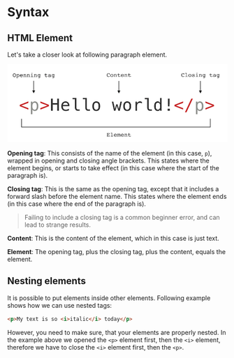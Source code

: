 # Syntax
 
## HTML Element

Let's take a closer look at following paragraph element.

![HTML Element](html-element.png)

**Opening tag**: This consists of the name of the element (in this case, `p`), wrapped in opening and closing angle brackets. This states where the element begins, or starts to take effect (in this case where the start of the paragraph is).

**Closing tag**: This is the same as the opening tag, except that it includes a forward slash before the element name. This states where the element ends (in this case where the end of the paragraph is).

> Failing to include a closing tag is a common beginner error, and can lead to strange results.

**Content**: This is the content of the element, which in this case is just text.

**Element**: The opening tag, plus the closing tag, plus the content, equals the element.


## Nesting elements

It is possible to put elements inside other elements. Following example shows how we can use nested tags:

```html
<p>My text is so <i>italic</i> today</p>
```

However, you need to make sure, that your elements are properly nested. In the example above we opened the `<p>` element first, then the `<i>` element, therefore we have to close the `<i>` element first, then the `<p>`.
